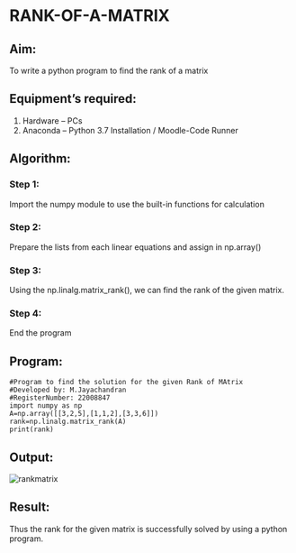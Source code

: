 # RANK-OF-A-MATRIX
## Aim:
To write a python program to find the rank of a matrix
## Equipment’s required:
1. 	Hardware – PCs
2. 	Anaconda – Python 3.7 Installation / Moodle-Code Runner
## Algorithm:
### Step 1: 
Import the numpy module to use the built-in functions for calculation
### Step 2:
Prepare the lists from each linear equations and assign in np.array() 
### Step 3:
 Using the np.linalg.matrix_rank(), we can find the rank of the given matrix.
### Step 4: 
End the program
## Program:
```
#Program to find the solution for the given Rank of MAtrix
#Developed by: M.Jayachandran
#RegisterNumber: 22008847
import numpy as np
A=np.array([[3,2,5],[1,1,2],[3,3,6]])
rank=np.linalg.matrix_rank(A)
print(rank)
```
## Output:


![rankmatrix](https://user-images.githubusercontent.com/118447015/209442218-6c9af307-a66b-4177-95a3-86a15d6ce310.png)

## Result:
Thus the rank for the given matrix is successfully solved by  using a python program.

